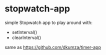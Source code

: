 # stopwatch-app

simple Stopwatch app to play around with: <br>
- setInterval()
- clearInterval()

same as https://github.com/dkumza/timer-app
